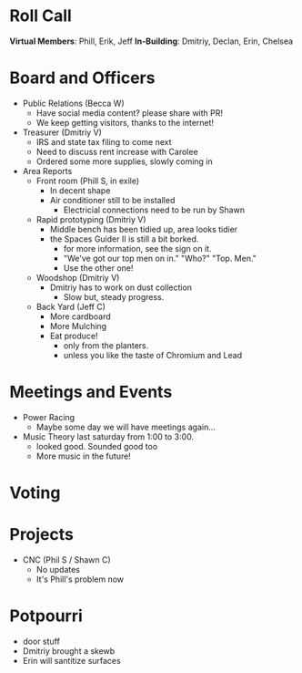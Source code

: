 Roll Call
=========
**Virtual Members**: Phill, Erik, Jeff
**In-Building**:  Dmitriy, Declan, Erin, Chelsea

Board and Officers
==================
- Public Relations (Becca W)
  - Have social media content? please share with PR!
  - We keep getting visitors, thanks to the internet!
- Treasurer (Dmitriy V)
  - IRS and state tax filing to come next
  - Need to discuss rent increase with Carolee
  - Ordered some more supplies, slowly coming in
- Area Reports
  - Front room (Phill S, in exile)
    - In decent shape
    - Air conditioner still to be installed
      - Electricial connections need to be run by Shawn
  - Rapid prototyping (Dmitriy V)
    - Middle bench has been tidied up, area looks tidier
    - the Spaces Guider II is still a bit borked.
      - for more information, see the sign on it.
      - "We've got our top men on in." "Who?" "Top. Men."
      - Use the other one!
  - Woodshop (Dmitriy V)
    - Dmitriy has to work on dust collection
      - Slow but, steady progress.
  - Back Yard (Jeff C)
    - More cardboard
    - More Mulching
    - Eat produce! 
      - only from the planters.
      - unless you like the taste of Chromium and Lead

Meetings and Events
===================
- Power Racing
  - Maybe some day we will have meetings again...
- Music Theory last saturday from 1:00 to 3:00.
  - looked good. Sounded good too
  - More music in the future!

Voting
======

Projects
========
- CNC (Phil S / Shawn C)
  - No updates
  - It's Phill's problem now

Potpourri
=========
- door stuff
- Dmitriy brought a skewb
- Erin will santitize surfaces
 
